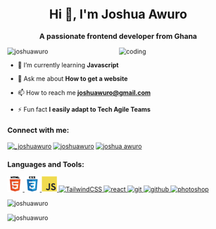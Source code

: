 <h1 align="center">Hi 👋, I'm Joshua Awuro</h1>
<h3 align="center">A passionate frontend developer from Ghana</h3>
<img align="right" alt="coding" width="250" src="https://i.pinimg.com/originals/81/17/8b/81178b47a8598f0c81c4799f2cdd4057.gif">

<p align="left"> <img src="https://komarev.com/ghpvc/?username=joshuawuro&label=Profile%20views&color=0e75b6&style=flat" alt="joshuawuro" /> </p>

- 🌱 I’m currently learning **Javascript**

- 💬 Ask me about **How to get a website**

- 📫 How to reach me **joshuawuro@gmail.com**

- ⚡ Fun fact **I easily adapt to Tech Agile Teams**

<h3 align="left">Connect with me:</h3>
<p align="left">
<a href="https://instagram.com/_joshuawuro" target="blank"><img align="center" src="https://raw.githubusercontent.com/rahuldkjain/github-profile-readme-generator/master/src/images/icons/Social/instagram.svg" alt="_joshuawuro" height="30" width="40" /></a>
<a href="https://x.com/joshuawuro" target="blank"><img align="center" src="https://upload.wikimedia.org/wikipedia/commons/5/5a/X_icon_2.svg" alt="joshuawuro" height="30" width="40" /></a>
<a href="https://linkedin.com/in/joshuawuro" target="blank"><img align="center" src="https://raw.githubusercontent.com/rahuldkjain/github-profile-readme-generator/master/src/images/icons/Social/linked-in-alt.svg" alt="joshua awuro" height="30" width="40" /></a>
</p>

<h3 align="left">Languages and Tools:</h3>
<p align="left"> 
<a href="https://www.w3.org/html/" target="_blank" rel="noreferrer"> 
  <img src="https://raw.githubusercontent.com/devicons/devicon/master/icons/html5/html5-original-wordmark.svg" alt="html5" width="35" height="35"/> 
</a>
<a href="https://www.w3schools.com/css/" target="_blank" rel="noreferrer"> 
  <img src="https://raw.githubusercontent.com/devicons/devicon/master/icons/css3/css3-original-wordmark.svg" alt="css3" width="35" height="35"/> 
</a> 
<a href="https://developer.mozilla.org/en-US/docs/Web/JavaScript" target="_blank" rel="noreferrer"> 
  <img src="https://raw.githubusercontent.com/devicons/devicon/master/icons/javascript/javascript-original.svg" alt="javascript" width="35" height="35"/> 
</a>
<a href="https://www.tailwindcss.com/css/" target="_blank" rel="noreferrer"> 
  <img src="https://upload.wikimedia.org/wikipedia/commons/d/d5/Tailwind_CSS_Logo.svg" alt="TailwindCSS" width="35" height="35"/> 
</a>
<a href="https://react.dev" target="_blank" rel="noreferrer">
  <img src="https://upload.wikimedia.org/wikipedia/commons/a/a7/React-icon.svg" alt="react" width="35" height="35"/>
<a/>
<a href="https://git-scm.com/" target="_blank" rel="noreferrer"> 
  <img src="https://www.vectorlogo.zone/logos/git-scm/git-scm-icon.svg" alt="git" width="35" height="35"/> 
</a> 
<a href="https://github.com/" target="_blank" rel="noreferrer"> 
  <img src="https://www.vectorlogo.zone/logos/github/github-tile.svg" alt="github" width="35" height="35"/> 
</a> 
<a href="https://www.photoshop.com/en" target="_blank" rel="noreferrer"> 
  <img src="https://upload.wikimedia.org/wikipedia/commons/a/af/Adobe_Photoshop_CC_icon.svg" alt="photoshop" width="35" height="35"/> 
</a> 
</p>

<p><img align="center" src="https://github-readme-stats.vercel.app/api/top-langs?username=joshuawuro&show_icons=true&locale=en&layout=compact" alt="joshuawuro" /></p>

<p><img align="center" src="https://github-readme-streak-stats.herokuapp.com/?user=joshuawuro&" alt="joshuawuro" /></p>
